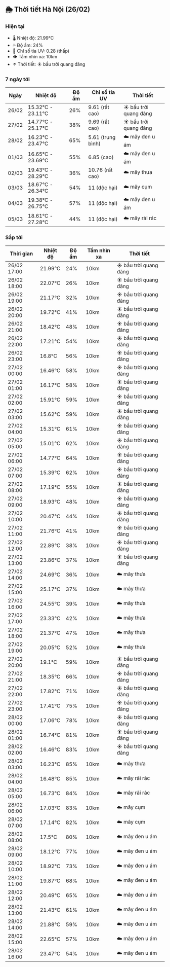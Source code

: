 ## 🌦️ Thời tiết Hà Nội (26/02)

### Hiện tại

- 🌡️ Nhiệt độ: 21.99℃
- 💦 Độ ẩm: 24%
- 🌟 Chỉ số tia UV: 0.28 (thấp)
- 👁️ Tầm nhìn xa: 10km
- ☂️ Thời tiết: ☀️ bầu trời quang đãng

### 7 ngày tới

| Ngày | Nhiệt độ | Độ ẩm | Chỉ số tia UV | Thời tiết |
| --- | --- | --- | --- | --- |
| 26/02 | 15.32℃ - 23.11℃ | 26% | 9.61 (rất cao) | ☀️ bầu trời quang đãng |
| 27/02 | 14.77℃ - 25.17℃ | 38% | 9.69 (rất cao) | ☀️ bầu trời quang đãng |
| 28/02 | 16.23℃ - 23.47℃ | 65% | 5.61 (trung bình) | ☁️ mây đen u ám |
| 01/03 | 16.65℃ - 23.69℃ | 55% | 6.85 (cao) | ☁️ mây đen u ám |
| 02/03 | 19.43℃ - 28.29℃ | 36% | 10.76 (rất cao) | ☁️ mây thưa |
| 03/03 | 18.67℃ - 26.34℃ | 54% | 11 (độc hại) | ☁️ mây cụm |
| 04/03 | 19.38℃ - 26.75℃ | 57% | 11 (độc hại) | ☁️ mây đen u ám |
| 05/03 | 18.61℃ - 27.28℃ | 44% | 11 (độc hại) | ☁️ mây rải rác |

### Sắp tới

| Thời gian | Nhiệt độ | Độ ẩm | Tầm nhìn xa | Thời tiết |
| --- | --- | --- | --- | --- |
| 26/02 17:00 | 21.99℃ | 24% | 10km | ☀️ bầu trời quang đãng |
| 26/02 18:00 | 22.07℃ | 26% | 10km | ☀️ bầu trời quang đãng |
| 26/02 19:00 | 21.17℃ | 32% | 10km | ☀️ bầu trời quang đãng |
| 26/02 20:00 | 19.72℃ | 41% | 10km | ☀️ bầu trời quang đãng |
| 26/02 21:00 | 18.42℃ | 48% | 10km | ☀️ bầu trời quang đãng |
| 26/02 22:00 | 17.21℃ | 54% | 10km | ☀️ bầu trời quang đãng |
| 26/02 23:00 | 16.8℃ | 56% | 10km | ☀️ bầu trời quang đãng |
| 27/02 00:00 | 16.46℃ | 58% | 10km | ☀️ bầu trời quang đãng |
| 27/02 01:00 | 16.17℃ | 58% | 10km | ☀️ bầu trời quang đãng |
| 27/02 02:00 | 15.91℃ | 59% | 10km | ☀️ bầu trời quang đãng |
| 27/02 03:00 | 15.62℃ | 59% | 10km | ☀️ bầu trời quang đãng |
| 27/02 04:00 | 15.31℃ | 61% | 10km | ☀️ bầu trời quang đãng |
| 27/02 05:00 | 15.01℃ | 62% | 10km | ☀️ bầu trời quang đãng |
| 27/02 06:00 | 14.77℃ | 64% | 10km | ☀️ bầu trời quang đãng |
| 27/02 07:00 | 15.39℃ | 62% | 10km | ☀️ bầu trời quang đãng |
| 27/02 08:00 | 17.19℃ | 55% | 10km | ☀️ bầu trời quang đãng |
| 27/02 09:00 | 18.93℃ | 48% | 10km | ☀️ bầu trời quang đãng |
| 27/02 10:00 | 20.47℃ | 44% | 10km | ☀️ bầu trời quang đãng |
| 27/02 11:00 | 21.76℃ | 41% | 10km | ☀️ bầu trời quang đãng |
| 27/02 12:00 | 22.89℃ | 38% | 10km | ☀️ bầu trời quang đãng |
| 27/02 13:00 | 23.86℃ | 37% | 10km | ☀️ bầu trời quang đãng |
| 27/02 14:00 | 24.69℃ | 36% | 10km | ☁️ mây thưa |
| 27/02 15:00 | 25.17℃ | 37% | 10km | ☁️ mây thưa |
| 27/02 16:00 | 24.55℃ | 39% | 10km | ☁️ mây thưa |
| 27/02 17:00 | 23.33℃ | 42% | 10km | ☁️ mây thưa |
| 27/02 18:00 | 21.37℃ | 47% | 10km | ☁️ mây thưa |
| 27/02 19:00 | 20.05℃ | 52% | 10km | ☁️ mây thưa |
| 27/02 20:00 | 19.1℃ | 59% | 10km | ☀️ bầu trời quang đãng |
| 27/02 21:00 | 18.35℃ | 66% | 10km | ☀️ bầu trời quang đãng |
| 27/02 22:00 | 17.82℃ | 71% | 10km | ☀️ bầu trời quang đãng |
| 27/02 23:00 | 17.41℃ | 75% | 10km | ☀️ bầu trời quang đãng |
| 28/02 00:00 | 17.06℃ | 78% | 10km | ☀️ bầu trời quang đãng |
| 28/02 01:00 | 16.74℃ | 81% | 10km | ☀️ bầu trời quang đãng |
| 28/02 02:00 | 16.46℃ | 83% | 10km | ☀️ bầu trời quang đãng |
| 28/02 03:00 | 16.23℃ | 85% | 10km | ☁️ mây thưa |
| 28/02 04:00 | 16.48℃ | 85% | 10km | ☁️ mây rải rác |
| 28/02 05:00 | 16.73℃ | 84% | 10km | ☁️ mây rải rác |
| 28/02 06:00 | 17.03℃ | 83% | 10km | ☁️ mây cụm |
| 28/02 07:00 | 17.14℃ | 82% | 10km | ☁️ mây cụm |
| 28/02 08:00 | 17.5℃ | 80% | 10km | ☁️ mây đen u ám |
| 28/02 09:00 | 18.12℃ | 77% | 10km | ☁️ mây đen u ám |
| 28/02 10:00 | 18.92℃ | 73% | 10km | ☁️ mây đen u ám |
| 28/02 11:00 | 19.87℃ | 68% | 10km | ☁️ mây đen u ám |
| 28/02 12:00 | 20.49℃ | 65% | 10km | ☁️ mây đen u ám |
| 28/02 13:00 | 21.43℃ | 61% | 10km | ☁️ mây đen u ám |
| 28/02 14:00 | 21.88℃ | 59% | 10km | ☁️ mây đen u ám |
| 28/02 15:00 | 22.65℃ | 57% | 10km | ☁️ mây đen u ám |
| 28/02 16:00 | 23.47℃ | 54% | 10km | ☁️ mây đen u ám |
